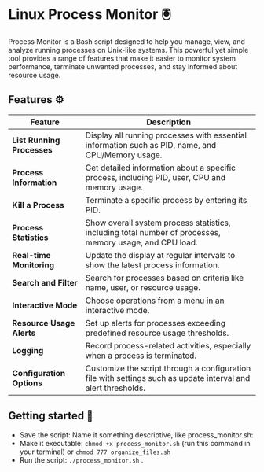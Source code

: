# Linux Process Monitor 🖲️
Process Monitor is a Bash script designed to help you manage, view, and analyze running processes on Unix-like systems. This powerful yet simple tool provides a range of features that make it easier to monitor system performance, terminate unwanted processes, and stay informed about resource usage.

## Features ⚙️
| Feature                   | Description                                                                 |
|---------------------------|-----------------------------------------------------------------------------|
| **List Running Processes** | Display all running processes with essential information such as PID, name, and CPU/Memory usage. |
| **Process Information**   | Get detailed information about a specific process, including PID, user, CPU and memory usage. |
| **Kill a Process**        | Terminate a specific process by entering its PID.                            |
| **Process Statistics**    | Show overall system process statistics, including total number of processes, memory usage, and CPU load. |
| **Real-time Monitoring**  | Update the display at regular intervals to show the latest process information. |
| **Search and Filter**     | Search for processes based on criteria like name, user, or resource usage.   |
| **Interactive Mode**      | Choose operations from a menu in an interactive mode.                        |
| **Resource Usage Alerts** | Set up alerts for processes exceeding predefined resource usage thresholds.  |
| **Logging**               | Record process-related activities, especially when a process is terminated.  |
| **Configuration Options** | Customize the script through a configuration file with settings such as update interval and alert thresholds. |

## Getting started 🚀
- Save the script: Name it something descriptive, like process_monitor.sh: 
- Make it executable: `chmod +x process_monitor.sh` (run this command in your terminal) or `chmod 777 organize_files.sh`
- Run the script: `./process_monitor.sh` .
